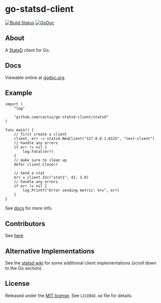 go-statsd-client
================

[![Build Status](https://travis-ci.org/cactus/go-statsd-client.png?branch=master)](https://travis-ci.org/cactus/go-statsd-client)
[![GoDoc](https://godoc.org/github.com/cactus/go-statsd-client/statsd?status.png)](https://godoc.org/github.com/cactus/go-statsd-client/statsd)

## About

A [StatsD][1] client for Go.

## Docs

Viewable online at [godoc.org][2].

## Example

    import (
        "log"

        "github.com/cactus/go-statsd-client/statsd"
    )

    func main() {
        // first create a client
        client, err := statsd.NewClient("127.0.0.1:8125", "test-client")
        // handle any errors
        if err != nil {
            log.Fatal(err)
        }
        // make sure to clean up
        defer client.Close()

        // Send a stat
        err = client.Inc("stat1", 42, 1.0)
        // handle any errors
        if err != nil {
            log.Printf("Error sending metric: %+v", err)
        }
    }

See [docs][2] for more info.

## Contributors

See [here][4].

## Alternative Implementations

See the [statsd wiki][5] for some additional client implementations
(scroll down to the Go section).

## License

Released under the [MIT license][3]. See `LICENSE.md` file for details.


[1]: https://github.com/etsy/statsd
[2]: http://godoc.org/github.com/cactus/go-statsd-client/statsd
[3]: http://www.opensource.org/licenses/mit-license.php
[4]: https://github.com/cactus/go-statsd-client/graphs/contributors
[5]: https://github.com/etsy/statsd/wiki#client-implementations

